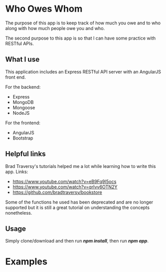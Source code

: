 # Who Owes Whom
The purpose of this app is to keep track of how much you owe and to who along with how much people owe you and who.

The second purpose to this app is so that I can have some practice with RESTful APIs.

## What I use
This application includes an Express RESTful API server with an AngularJS front end.

For the backend:
  - Express
  - MongoDB
  - Mongoose
  - NodeJS

For the frontend:
  - AngularJS
  - Bootstrap

## Helpful links
Brad Traversy's tutorials helped me a lot while learning how to write this app.
Links:
  - https://www.youtube.com/watch?v=eB9Fq9I5ocs
  - https://www.youtube.com/watch?v=qrIvv6OTN2Y
  - https://github.com/bradtraversy/bookstore

Some of the functions he used has been deprecated and are no longer supported but it is still a great tutorial on understanding the concepts nonetheless.

## Usage
Simply clone/download and then run ***npm install***, then run ***npm app***.

# Examples
